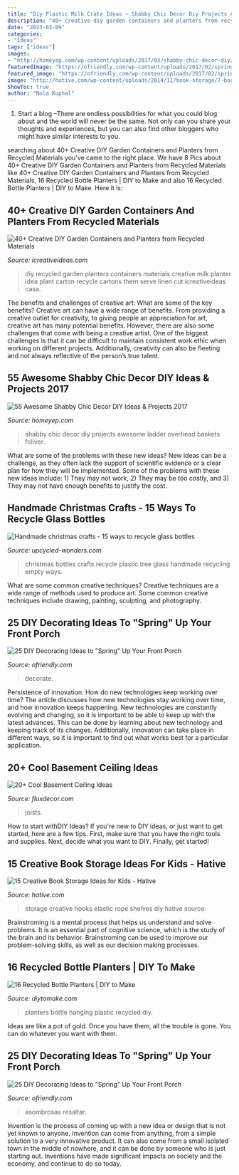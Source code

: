 ```yaml
---
title: "Diy Plastic Milk Crate Ideas ~ Shabby Chic Decor Diy Projects Awesome Ladder Overhead Baskets Foliver"
description: "40+ creative diy garden containers and planters from recycled materials"
date: "2023-03-09"
categories:
- "ideas"
tags: ["ideas"]
images:
- "http://homeyep.com/wp-content/uploads/2017/03/shabby-chic-decor-diy/16-shabby-chic-decor-diy-ideas.jpg"
featuredImage: "https://ofriendly.com/wp-content/uploads/2017/02/spring-porch/13-spring-up-your-porch.jpg"
featured_image: "https://ofriendly.com/wp-content/uploads/2017/02/spring-porch/18-spring-up-your-porch.jpg"
image: "http://hative.com/wp-content/uploads/2014/11/book-storage/7-book-shelves-with-hooks-and-elastic-rope.jpg"
ShowToc: true
author: "Nola Kuphal"
---
```



1. Start a blog –There are endless possibilities for what you could blog about and the world will never be the same. Not only can you share your thoughts and experiences, but you can also find other bloggers who might have similar interests to you. 

	

		
searching about 40+ Creative DIY Garden Containers and Planters from Recycled Materials you've came to the right place. We have 8 Pics about 40+ Creative DIY Garden Containers and Planters from Recycled Materials like 40+ Creative DIY Garden Containers and Planters from Recycled Materials, 16 Recycled Bottle Planters | DIY to Make and also 16 Recycled Bottle Planters | DIY to Make. Here it is:
		
    
## 40+ Creative DIY Garden Containers And Planters From Recycled Materials

<img loading=lazy src="http://www.icreativeideas.com/wp-content/uploads/2015/02/40-Creative-DIY-Garden-Containers-and-Planters-from-Recycled-Materials-36.jpg?52c51d" onerror="this.onerror=null;this.src='https://tse2.mm.bing.net/th?id=OIP.mZK-9vhvUTHTTk3wD-wPogHaLE&amp;pid=15.1';" alt="40+ Creative DIY Garden Containers and Planters from Recycled Materials">

_Source: icreativeideas.com_

>diy recycled garden planters containers materials creative milk planter idea plant carton recycle cartons them serve linen cut icreativeideas casa. 

	

The benefits and challenges of creative art: What are some of the key benefits?
Creative art can have a wide range of benefits. From providing a creative outlet for creativity, to giving people an appreciation for art, creative art has many potential benefits. However, there are also some challenges that come with being a creative artist. One of the biggest challenges is that it can be difficult to maintain consistent work ethic when working on different projects. Additionally, creativity can also be fleeting and not always reflective of the person’s true talent.

    
## 55 Awesome Shabby Chic Decor DIY Ideas &amp; Projects 2017

<img loading=lazy src="http://homeyep.com/wp-content/uploads/2017/03/shabby-chic-decor-diy/16-shabby-chic-decor-diy-ideas.jpg" onerror="this.onerror=null;this.src='https://tse2.mm.bing.net/th?id=OIP.n0UjgG14Njd_hr9GFXKMCgHaN0&amp;pid=15.1';" alt="55 Awesome Shabby Chic Decor DIY Ideas &amp; Projects 2017">

_Source: homeyep.com_

>shabby chic decor diy projects awesome ladder overhead baskets foliver. 

	

What are some of the problems with these new ideas?
New ideas can be a challenge, as they often lack the support of scientific evidence or a clear plan for how they will be implemented. Some of the problems with these new ideas include: 1) They may not work, 2) They may be too costly, and 3) They may not have enough benefits to justify the cost.

    
## Handmade Christmas Crafts - 15 Ways To Recycle Glass Bottles

<img loading=lazy src="http://www.upcycled-wonders.com/wp-content/uploads/2014/12/christmas-tree-made-of-empty-plastic-bottles-diy-recycling-ideas.jpg" onerror="this.onerror=null;this.src='https://tse2.mm.bing.net/th?id=OIP.ZLstGdVVRHcyvQIImLt1MwHaJ4&amp;pid=15.1';" alt="Handmade christmas crafts - 15 ways to recycle glass bottles">

_Source: upcycled-wonders.com_

>christmas bottles crafts recycle plastic tree glass handmade recycling empty ways. 

	

What are some common creative techniques?
Creative techniques are a wide range of methods used to produce art. Some common creative techniques include drawing, painting, sculpting, and photography.

    
## 25 DIY Decorating Ideas To &quot;Spring&quot; Up Your Front Porch

<img loading=lazy src="https://ofriendly.com/wp-content/uploads/2017/02/spring-porch/18-spring-up-your-porch.jpg" onerror="this.onerror=null;this.src='https://tse3.mm.bing.net/th?id=OIP.zRwGrYyKophFKpPn5prE_gHaLH&amp;pid=15.1';" alt="25 DIY Decorating Ideas to &quot;Spring&quot; Up Your Front Porch">

_Source: ofriendly.com_

>decorate. 

	

Persistence of innovation: How do new technologies keep working over time?
The article discusses how new technologies stay working over time, and how innovation keeps happening. New technologies are constantly evolving and changing, so it is important to be able to keep up with the latest advances. This can be done by learning about new technology and keeping track of its changes. Additionally, innovation can take place in different ways, so it is important to find out what works best for a particular application.

    
## 20+ Cool Basement Ceiling Ideas

<img loading=lazy src="https://fluxdecor.com/wp-content/uploads/2014/05/basement-ceiling-ideas/5-storage-in-basement-floor-joists.jpg" onerror="this.onerror=null;this.src='https://tse1.mm.bing.net/th?id=OIP.SMIcYY7pCGy4nYs6OPPrnAHaGg&amp;pid=15.1';" alt="20+ Cool Basement Ceiling Ideas">

_Source: fluxdecor.com_

>joists. 

	

How to start withDIY Ideas?
If you're new to DIY ideas, or just want to get started, here are a few tips. First, make sure that you have the right tools and supplies. Next, decide what you want to DIY. Finally, get started!

    
## 15 Creative Book Storage Ideas For Kids - Hative

<img loading=lazy src="http://hative.com/wp-content/uploads/2014/11/book-storage/7-book-shelves-with-hooks-and-elastic-rope.jpg" onerror="this.onerror=null;this.src='https://tse2.mm.bing.net/th?id=OIP.B0AXKWyBVmloq--FMa5ZigHaLH&amp;pid=15.1';" alt="15 Creative Book Storage Ideas for Kids - Hative">

_Source: hative.com_

>storage creative hooks elastic rope shelves diy hative source. 

	

Brainstroming is a mental process that helps us understand and solve problems. It is an essential part of cognitive science, which is the study of the brain and its behavior. Brainstroming can be used to improve our problem-solving skills, as well as our decision making processes.

    
## 16 Recycled Bottle Planters | DIY To Make

<img loading=lazy src="http://www.diytomake.com/wp-content/uploads/2016/04/hanging-planters.jpg" onerror="this.onerror=null;this.src='https://tse2.mm.bing.net/th?id=OIP.bcYlq1w2pabtH_9ppuKzagHaJ3&amp;pid=15.1';" alt="16 Recycled Bottle Planters | DIY to Make">

_Source: diytomake.com_

>planters bottle hanging plastic recycled diy. 

	

Ideas are like a pot of gold. Once you have them, all the trouble is gone. You can do whatever you want with them.

    
## 25 DIY Decorating Ideas To &quot;Spring&quot; Up Your Front Porch

<img loading=lazy src="https://ofriendly.com/wp-content/uploads/2017/02/spring-porch/13-spring-up-your-porch.jpg" onerror="this.onerror=null;this.src='https://tse2.mm.bing.net/th?id=OIP.7Z1FYm6V0Ej5JPgyQTq8LwHaLL&amp;pid=15.1';" alt="25 DIY Decorating Ideas to &quot;Spring&quot; Up Your Front Porch">

_Source: ofriendly.com_

>asombrosas resaltar. 

	

Invention is the process of coming up with a new idea or design that is not yet known to anyone. Invention can come from anything, from a simple solution to a very innovative product. It can also come from a small isolated town in the middle of nowhere, and it can be done by someone who is just starting out. Inventions have made significant impacts on society and the economy, and continue to do so today.


